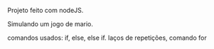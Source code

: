 Projeto feito com nodeJS.

Simulando um jogo de mario.

comandos usados: if, else, else if.
laços de repetições,
comando for

